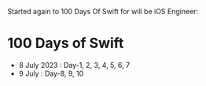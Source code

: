 Started again to 100 Days Of Swift for will be iOS Engineer:  


100 Days of Swift  
====================  

- 8 July 2023 : Day-1, 2, 3, 4, 5, 6, 7
- 9 July : Day-8, 9, 10
